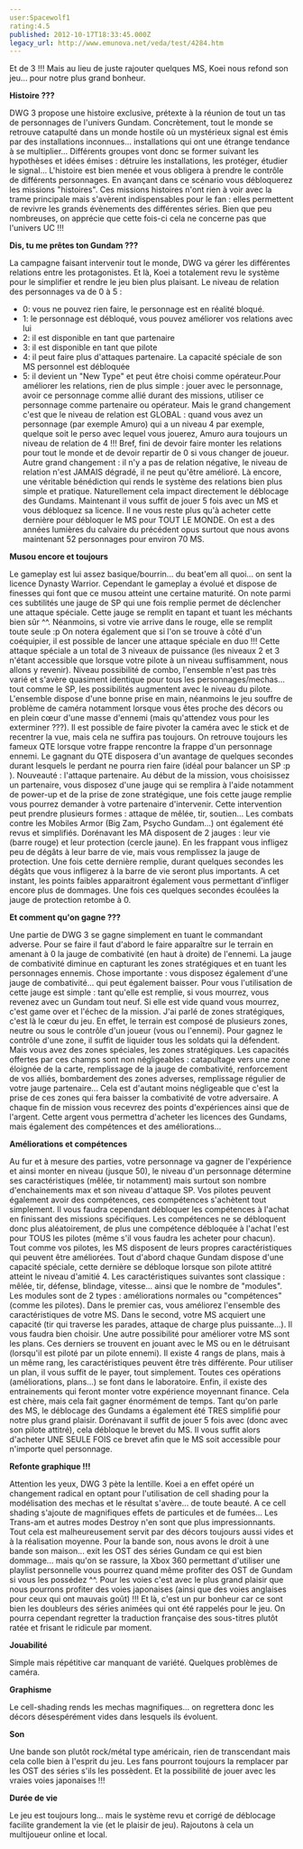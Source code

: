 ```yaml
---
user:Spacewolf1
rating:4.5
published: 2012-10-17T18:33:45.000Z
legacy_url: http://www.emunova.net/veda/test/4284.htm
---
```

Et de 3 !!! Mais au lieu de juste rajouter quelques MS, Koei nous refond son jeu... pour notre plus grand bonheur.  

  

**Histoire ???**  

DWG 3 propose une histoire exclusive, prétexte à la réunion de tout un tas de personnages de l'univers Gundam. Concrètement, tout le monde se retrouve catapulté dans un monde hostile où un mystérieux signal est émis par des installations inconnues... installations qui ont une étrange tendance à se multiplier... Différents groupes vont donc se former suivant les hypothèses et idées émises : détruire les installations, les protéger, étudier le signal... L'histoire est bien menée et vous obligera à prendre le contrôle de différents personnages. En avançant dans ce scénario vous débloquerez les missions "histoires". Ces missions histoires n'ont rien à voir avec la trame principale mais s'avèrent indispensables pour le fan : elles permettent de revivre les grands évènements des différentes séries. Bien que peu nombreuses, on apprécie que cette fois-ci cela ne concerne pas que l'univers UC !!!  

  

**Dis, tu me prêtes ton Gundam ???**  

La campagne faisant intervenir tout le monde, DWG va gérer les différentes relations entre les protagonistes. Et là, Koei a totalement revu le système pour le simplifier et rendre le jeu bien plus plaisant. Le niveau de relation des personnages va de 0 à 5 :  


  

* 0: vous ne pouvez rien faire, le personnage est en réalité bloqué. 
* 1: le personnage est débloqué, vous pouvez améliorer vos relations avec lui 
* 2: il est disponible en tant que partenaire 
* 3: il est disponible en tant que pilote 
* 4: il peut faire plus d'attaques partenaire. La capacité spéciale de son MS personnel est débloquée 
* 5: il devient un "New Type" et peut être choisi comme opérateur.Pour améliorer les relations, rien de plus simple : jouer avec le personnage, avoir ce personnage comme allié durant des missions, utiliser ce personnage comme partenaire ou opérateur. Mais le grand changement c'est que le niveau de relation est GLOBAL : quand vous avez un personnage (par exemple Amuro) qui a un niveau 4 par exemple, quelque soit le perso avec lequel vous jouerez, Amuro aura toujours un niveau de relation de 4 !!! Bref, fini de devoir faire monter les relations pour tout le monde et de devoir repartir de 0 si vous changer de joueur. Autre grand changement : il n'y a pas de relation négative, le niveau de relation n'est JAMAIS dégradé, il ne peut qu'être amélioré. Là encore, une véritable bénédiction qui rends le système des relations bien plus simple et pratique. Naturellement cela impact directement le déblocage des Gundams. Maintenant il vous suffit de jouer 5 fois avec un MS et vous débloquez sa licence. Il ne vous reste plus qu'à acheter cette dernière pour débloquer le MS pour TOUT LE MONDE. On est a des années lumières du calvaire du précédent opus surtout que nous avons maintenant 52 personnages pour environ 70 MS.  

  

**Musou encore et toujours**  

Le gameplay est lui assez basique/bourrin... du beat'em all quoi... on sent la licence Dynasty Warrior. Cependant le gameplay a évolué et dispose de finesses qui font que ce musou atteint une certaine maturité. On note parmi ces subtilités une jauge de SP qui une fois remplie permet de déclencher une attaque spéciale. Cette jauge se remplit en tapant et tuant les méchants bien sûr ^^. Néanmoins, si votre vie arrive dans le rouge, elle se remplit toute seule :p On notera également que si l'on se trouve à côté d'un coéquipier, il est possible de lancer une attaque spéciale en duo !!! Cette attaque spéciale a un total de 3 niveaux de puissance (les niveaux 2 et 3 n'étant accessible que lorsque votre pilote à un niveau suffisamment, nous allons y revenir). Niveau possibilité de combo, l'ensemble n'est pas très varié et s'avère quasiment identique pour tous les personnages/mechas... tout comme le SP, les possibilités augmentent avec le niveau du pilote. L'ensemble dispose d'une bonne prise en main, néanmoins le jeu souffre de problème de caméra notamment lorsque vous êtes proche des décors ou en plein cœur d'une masse d'ennemi (mais qu'attendez vous pour les exterminer ???). Il est possible de faire pivoter la caméra avec le stick et de recentrer la vue, mais cela ne suffira pas toujours. On retrouve toujours les fameux QTE lorsque votre frappe rencontre la frappe d'un personnage ennemi. Le gagnant du QTE disposera d'un avantage de quelques secondes durant lesquels le perdant ne pourra rien faire (idéal pour balancer un SP :p ). Nouveauté : l'attaque partenaire. Au début de la mission, vous choisissez un partenaire, vous disposez d'une jauge qui se remplira à l'aide notamment de power-up et de la prise de zone stratégique, une fois cette jauge remplie vous pourrez demander à votre partenaire d'intervenir. Cette intervention peut prendre plusieurs formes : attaque de mêlée, tir, soutien... Les combats contre les Mobiles Armor (Big Zam, Psycho Gundam...) ont également été revus et simplifiés. Dorénavant les MA disposent de 2 jauges : leur vie (barre rouge) et leur protection (cercle jaune). En les frappant vous infligez peu de dégâts à leur barre de vie, mais vous remplissez la jauge de protection. Une fois cette dernière remplie, durant quelques secondes les dégâts que vous infligerez à la barre de vie seront plus importants. A cet instant, les points faibles apparaitront également vous permettant d'infliger encore plus de dommages. Une fois ces quelques secondes écoulées la jauge de protection retombe à 0\.  

  

**Et comment qu'on gagne ???**  

Une partie de DWG 3 se gagne simplement en tuant le commandant adverse. Pour se faire il faut d'abord le faire apparaître sur le terrain en amenant à 0 la jauge de combativité (en haut à droite) de l'ennemi. La jauge de combativité diminue en capturant les zones stratégiques et en tuant les personnages ennemis. Chose importante : vous disposez également d'une jauge de combativité... qui peut également baisser. Pour vous l'utilisation de cette jauge est simple : tant qu'elle est remplie, si vous mourrez, vous revenez avec un Gundam tout neuf. Si elle est vide quand vous mourrez, c'est game over et l'échec de la mission. J'ai parlé de zones stratégiques, c'est là le cœur du jeu. En effet, le terrain est composé de plusieurs zones, neutre ou sous le contrôle d'un joueur (vous ou l'ennemi). Pour gagnez le contrôle d'une zone, il suffit de liquider tous les soldats qui la défendent. Mais vous avez des zones spéciales, les zones stratégiques. Les capacités offertes par ces champs sont non négligeables : catapultage vers une zone éloignée de la carte, remplissage de la jauge de combativité, renforcement de vos alliés, bombardement des zones adverses, remplissage régulier de votre jauge partenaire... Cela est d'autant moins négligeable que c'est la prise de ces zones qui fera baisser la combativité de votre adversaire. A chaque fin de mission vous recevrez des points d'expériences ainsi que de l'argent. Cette argent vous permettra d'acheter les licences des Gundams, mais également des compétences et des améliorations...  

  

**Améliorations et compétences**  

Au fur et à mesure des parties, votre personnage va gagner de l'expérience et ainsi monter en niveau (jusque 50), le niveau d'un personnage détermine ses caractéristiques (mêlée, tir notamment) mais surtout son nombre d'enchainements max et son niveau d'attaque SP. Vos pilotes peuvent également avoir des compétences, ces compétences s'achètent tout simplement. Il vous faudra cependant débloquer les compétences à l'achat en finissant des missions spécifiques. Les compétences ne se débloquent donc plus aléatoirement, de plus une compétence débloquée à l'achat l'est pour TOUS les pilotes (même s'il vous faudra les acheter pour chacun). Tout comme vos pilotes, les MS disposent de leurs propres caractéristiques qui peuvent être améliorées. Tout d'abord chaque Gundam dispose d'une capacité spéciale, cette dernière se débloque lorsque son pilote attitré atteint le niveau d'amitié 4\. Les caractéristiques suivantes sont classique : mêlée, tir, défense, blindage, vitesse... ainsi que le nombre de "modules". Les modules sont de 2 types : améliorations normales ou "compétences" (comme les pilotes). Dans le premier cas, vous améliorez l'ensemble des caractéristiques de votre MS. Dans le second, votre MS acquiert une capacité (tir qui traverse les parades, attaque de charge plus puissante...). Il vous faudra bien choisir. Une autre possibilité pour améliorer votre MS sont les plans. Ces derniers se trouvent en jouant avec le MS ou en le détruisant (lorsqu'il est piloté par un pilote ennemi). Il existe 4 rangs de plans, mais à un même rang, les caractéristiques peuvent être très différente. Pour utiliser un plan, il vous suffit de le payer, tout simplement. Toutes ces opérations (améliorations, plans...) se font dans le laboratoire. Enfin, il existe des entrainements qui feront monter votre expérience moyennant finance. Cela est chère, mais cela fait gagner énormément de temps. Tant qu'on parle des MS, le déblocage des Gundams a également été TRES simplifié pour notre plus grand plaisir. Dorénavant il suffit de jouer 5 fois avec (donc avec son pilote attitré), cela débloque le brevet du MS. Il vous suffit alors d'acheter UNE SEULE FOIS ce brevet afin que le MS soit accessible pour n'importe quel personnage.  

  

**Refonte graphique !!!**  

Attention les yeux, DWG 3 pète la lentille. Koei a en effet opéré un changement radical en optant pour l'utilisation de cell shading pour la modélisation des mechas et le résultat s'avère... de toute beauté. A ce cell shading s'ajoute de magnifiques effets de particules et de fumées... Les Trans-am et autres modes Destroy n'en sont que plus impressionnants. Tout cela est malheureusement servit par des décors toujours aussi vides et à la réalisation moyenne. Pour la bande son, nous avons le droit à une bande son maison... exit les OST des séries Gundam ce qui est bien dommage... mais qu'on se rassure, la Xbox 360 permettant d'utiliser une playlist personnelle vous pourrez quand même profiter des OST de Gundam si vous les possédez ^^. Pour les voies c'est avec le plus grand plaisir que nous pourrons profiter des voies japonaises (ainsi que des voies anglaises pour ceux qui ont mauvais goût) !!! Et là, c'est un pur bonheur car ce sont bien les doubleurs des séries animées qui ont été rappelés pour le jeu. On pourra cependant regretter la traduction française des sous-titres plutôt ratée et frisant le ridicule par moment.  

  

**Jouabilité**  

Simple mais répétitive car manquant de variété. Quelques problèmes de caméra.  

**Graphisme**  

Le cell-shading rends les mechas magnifiques... on regrettera donc les décors désespérément vides dans lesquels ils évoluent.  

**Son**  

Une bande son plutôt rock/métal type américain, rien de transcendant mais cela colle bien à l'esprit du jeu. Les fans pourront toujours la remplacer par les OST des séries s'ils les possèdent. Et la possibilité de jouer avec les vraies voies japonaises !!!  

**Durée de vie**  

Le jeu est toujours long... mais le système revu et corrigé de déblocage facilite grandement la vie (et le plaisir de jeu). Rajoutons à cela un multijoueur online et local.